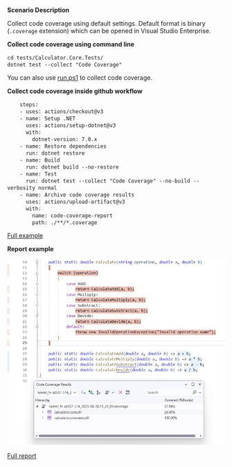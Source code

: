 **Scenario Description**

Collect code coverage using default settings. Default format is binary (`.coverage` extension) which can be opened in Visual Studio Enterprise.

**Collect code coverage using command line**

```shell
cd tests/Calculator.Core.Tests/
dotnet test --collect "Code Coverage"
```

You can also use [run.ps1](run.ps1) to collect code coverage.

**Collect code coverage inside github workflow**

```shell
    steps:
    - uses: actions/checkout@v3
    - name: Setup .NET
      uses: actions/setup-dotnet@v3
      with:
        dotnet-version: 7.0.x
    - name: Restore dependencies
      run: dotnet restore
    - name: Build
      run: dotnet build --no-restore
    - name: Test
      run: dotnet test --collect "Code Coverage" --no-build --verbosity normal
    - name: Archive code coverage results
      uses: actions/upload-artifact@v3
      with:
        name: code-coverage-report
        path: ./**/*.coverage
```

[Full example](https://github.com/microsoft/codecoverage/blob/main/.github/workflows/Calculator_Scenario01.yml)

**Report example**

![alt text](example.report.jpg "Example report")

[Full report](example.report.coverage)